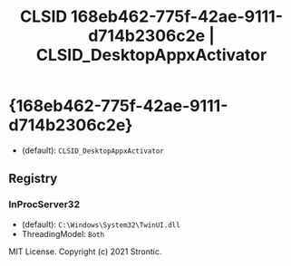 ﻿---
title: "CLSID 168eb462-775f-42ae-9111-d714b2306c2e | CLSID_DesktopAppxActivator"
excerpt: What is COM-Object CLSID 168eb462-775f-42ae-9111-d714b2306c2e?
---

# {168eb462-775f-42ae-9111-d714b2306c2e}

* (default): `CLSID_DesktopAppxActivator`

## Registry


### InProcServer32

* (default): `C:\Windows\System32\TwinUI.dll`
* ThreadingModel: `Both`

MIT License. Copyright (c) 2021 Strontic.


